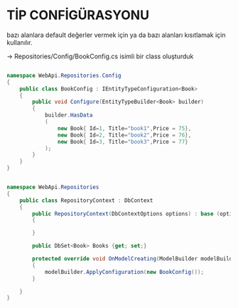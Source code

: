 # TİP CONFİGÜRASYONU



bazı alanlara default değerler vermek için ya da bazı alanları kısıtlamak için kullanılır.


-> Repositories/Config/BookConfig.cs isimli bir class oluşturduk


```csharp

namespace WebApi.Repositories.Config
{
    public class BookConfig : IEntityTypeConfiguration<Book>
    {
        public void Configure(EntityTypeBuilder<Book> builder)
        {
            builder.HasData
            (
                new Book{ Id=1, Title="book1",Price = 75},
                new Book{ Id=2, Title="book2",Price = 76},
                new Book{ Id=3, Title="book3",Price = 77}
            );
        }
    }
}

```
```csharp

namespace WebApi.Repositories
{
    public class RepositoryContext : DbContext
    {
        public RepositoryContext(DbContextOptions options) : base (options)
        {

        }

        public DbSet<Book> Books {get; set;}

        protected override void OnModelCreating(ModelBuilder modelBuilder)
        {
            modelBuilder.ApplyConfiguration(new BookConfig());
        }

    }
}


```



